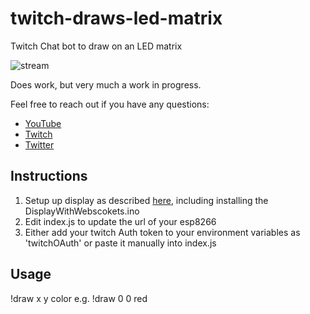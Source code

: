# twitch-draws-led-matrix

Twitch Chat bot to draw on an LED matrix

![stream](https://i.imgur.com/O87D9ze.jpg)

Does work, but very much a work in progress.

Feel free to reach out if you have any questions:

- [YouTube](https://www.youtube.com/c/BrianLough)
- [Twitch](https://www.twitch.tv/brianlough)
- [Twitter](https://twitter.com/witnessmenow)

## Instructions

1. Setup up display as described [here](https://github.com/witnessmenow/ESP8266-Led-Matrix-Web-Draw), including installing the DisplayWithWebscokets.ino
2. Edit index.js to update the url of your esp8266
3. Either add your twitch Auth token to your environment variables as 'twitchOAuth' or paste it manually into index.js

## Usage

!draw x y color e.g. !draw 0 0 red

